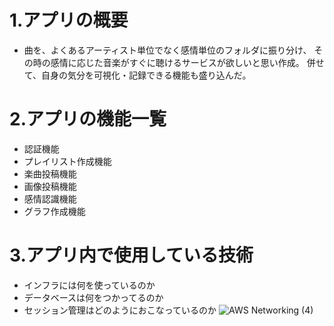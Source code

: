 # 1.アプリの概要
- 曲を、よくあるアーティスト単位でなく感情単位のフォルダに振り分け、
その時の感情に応じた音楽がすぐに聴けるサービスが欲しいと思い作成。
併せて、自身の気分を可視化・記録できる機能も盛り込んだ。
# 2.アプリの機能一覧
- 認証機能
- プレイリスト作成機能
- 楽曲投稿機能
- 画像投稿機能
- 感情認識機能
- グラフ作成機能
# 3.アプリ内で使用している技術
- インフラには何を使っているのか
- データベースは何をつかってるのか
- セッション管理はどのようにおこなっているのか
![AWS Networking (4)](https://user-images.githubusercontent.com/59190800/78736590-7b567c00-7988-11ea-928d-3462a1fdf7c2.png)
